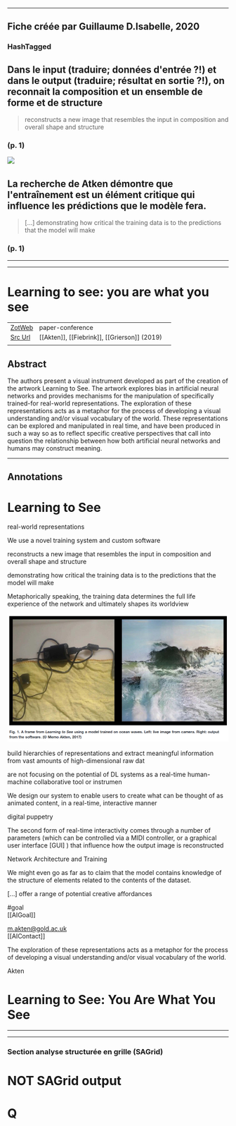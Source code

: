 
----
Fiche créée par Guillaume D.Isabelle, 2020 
---- 

### HashTagged 






## **Dans le input (traduire; données d'entrée ?!) et dans le output (traduire; résultat en sortie ?!), on reconnait la composition et un ensemble de forme et de structure**


>reconstructs a new image that resembles the input in composition and overall shape and structure




### (p. 1) 



![](12gxbK8YqL2R7daF5VGo5PwTyykAEQZespduYrfY.png)



## La recherche de Atken démontre que l'entraînement est un élément critique qui influence les prédictions que le modèle fera.


>[...] demonstrating how critical the training data is to the predictions that the model will make




### (p. 1) 






----

----



# Learning to see: you are what you see



|       |       |       |
|  ---  |  ---  |  ---  |
|   [ZotWeb](http://zotero.org/users/180474/items/IN9DFCGU)    | paper-conference      |       |
|   [Src Url](http://doi.org/10.1145/3306211.3320143)    |  [[Akten]], [[Fiebrink]], [[Grierson]] (2019)     |       |
|       |       |       |


## Abstract

The authors present a visual instrument developed as part of the creation of the artwork Learning to See. The artwork explores bias in artificial neural networks and provides mechanisms for the manipulation of specifically trained-for real-world representations. The exploration of these representations acts as a metaphor for the process of developing a visual understanding and/or visual vocabulary of the world. These representations can be explored and manipulated in real time, and have been produced in such a way so as to reflect specific creative perspectives that call into question the relationship between how both artificial neural networks and humans may construct meaning.

----

## Annotations

Learning to See
===============



real-world representations



We use a novel training system and custom software



reconstructs a new image that resembles the input in composition and overall shape and structure



demonstrating how critical the training data is to the predictions that the model will make



Metaphorically speaking, the training data determines the full life experience of the network and ultimately shapes its worldview





![](12X2gaUoB1TLxb5tWPqq.png)



build hierarchies of representations and extract meaningful information from vast amounts of high-dimensional raw dat



are not focusing on the potential of DL systems as a real-time human-machine collaborative tool or instrumen



We design our system to enable users to create what can be thought of as animated content, in a real-time, interactive manner



digital puppetry



The second form of real-time interactivity comes through a number of parameters (which can be controlled via a MIDI controller, or a graphical user interface [GUI] ) that influence how the output image is reconstructed



Network Architecture and Training



We might even go as far as to claim that the model contains knowledge of the structure of elements related to the contents of the dataset.



 [...] offer a range of potential creative affordances

#goal  
[[AIGoal]] 





m.akten@gold.ac.uk  
[[AIContact]] 





The exploration of these representations acts as a metaphor for the process of developing a visual understanding and/or visual vocabulary of the world.



Akten



Learning to See: You Are What You See
=====================================






----

----



### Section analyse structurée en grille (SAGrid)


# NOT SAGrid output

# Q

